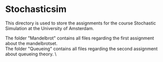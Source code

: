 # Stochasticsim

This directory is used to store the assignments for the course Stochastic Simulation at the University of Amsterdam.

The folder "Mandelbrot" contains all files regarding the first assignment about the mandelbrotset. \
The folder "Queueing" contains all files regarding the second assignment about queueing theory. \